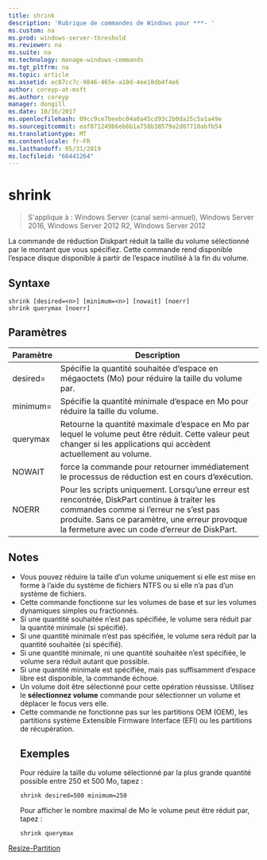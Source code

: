 ```yaml
---
title: shrink
description: 'Rubrique de commandes de Windows pour ***- '
ms.custom: na
ms.prod: windows-server-threshold
ms.reviewer: na
ms.suite: na
ms.technology: manage-windows-commands
ms.tgt_pltfrm: na
ms.topic: article
ms.assetid: ec87cc7c-9846-465e-a10d-4ee10db4f4e6
author: coreyp-at-msft
ms.author: coreyp
manager: dongill
ms.date: 10/16/2017
ms.openlocfilehash: 09cc9ce7beebc04a0a45cd93c2b0da25c5a1a49e
ms.sourcegitcommit: eaf071249b6eb6b1a758b38579a2d87710abfb54
ms.translationtype: MT
ms.contentlocale: fr-FR
ms.lasthandoff: 05/31/2019
ms.locfileid: "66441264"
---
```

# <a name="shrink"></a>shrink

>S'applique à : Windows Server (canal semi-annuel), Windows Server 2016, Windows Server 2012 R2, Windows Server 2012

La commande de réduction Diskpart réduit la taille du volume sélectionné par le montant que vous spécifiez. Cette commande rend disponible l’espace disque disponible à partir de l’espace inutilisé à la fin du volume.

## <a name="syntax"></a>Syntaxe
```
shrink [desired=<n>] [minimum=<n>] [nowait] [noerr]
shrink querymax [noerr]
```
## <a name="parameters"></a>Paramètres

|  Paramètre  |                                                                                             Description                                                                                              |
|-------------|------------------------------------------------------------------------------------------------------------------------------------------------------------------------------------------------------|
| desired=<n> |                                                     Spécifie la quantité souhaitée d’espace en mégaoctets (Mo) pour réduire la taille du volume par.                                                     |
| minimum=<n> |                                                           Spécifie la quantité minimale d’espace en Mo pour réduire la taille du volume.                                                           |
|  querymax   |                       Retourne la quantité maximale d’espace en Mo par lequel le volume peut être réduit. Cette valeur peut changer si les applications qui accèdent actuellement au volume.                        |
|   NOWAIT    |                                                       force la commande pour retourner immédiatement le processus de réduction est en cours d’exécution.                                                        |
|    NOERR    | Pour les scripts uniquement. Lorsqu’une erreur est rencontrée, DiskPart continue à traiter les commandes comme si l’erreur ne s’est pas produite. Sans ce paramètre, une erreur provoque la fermeture avec un code d’erreur de DiskPart. |

## <a name="remarks"></a>Notes
- Vous pouvez réduire la taille d’un volume uniquement si elle est mise en forme à l’aide du système de fichiers NTFS ou si elle n’a pas d’un système de fichiers.
- Cette commande fonctionne sur les volumes de base et sur les volumes dynamiques simples ou fractionnés.
- Si une quantité souhaitée n’est pas spécifiée, le volume sera réduit par la quantité minimale (si spécifié).
- Si une quantité minimale n’est pas spécifiée, le volume sera réduit par la quantité souhaitée (si spécifié).
- Si une quantité minimale, ni une quantité souhaitée n’est spécifiée, le volume sera réduit autant que possible.
- Si une quantité minimale est spécifiée, mais pas suffisamment d’espace libre est disponible, la commande échoue.
- Un volume doit être sélectionné pour cette opération réussisse. Utilisez le **sélectionnez volume** commande pour sélectionner un volume et déplacer le focus vers elle.
- Cette commande ne fonctionne pas sur les partitions OEM (OEM), les partitions système Extensible Firmware Interface (EFI) ou les partitions de récupération.
  ## <a name="BKMK_examples"></a>Exemples
  Pour réduire la taille du volume sélectionné par la plus grande quantité possible entre 250 et 500 Mo, tapez :
  ```
  shrink desired=500 minimum=250
  ```
  Pour afficher le nombre maximal de Mo le volume peut être réduit par, tapez :
  ```
  shrink querymax
  ```

[Resize-Partition](https://technet.microsoft.com/library/hh848680.aspx)
